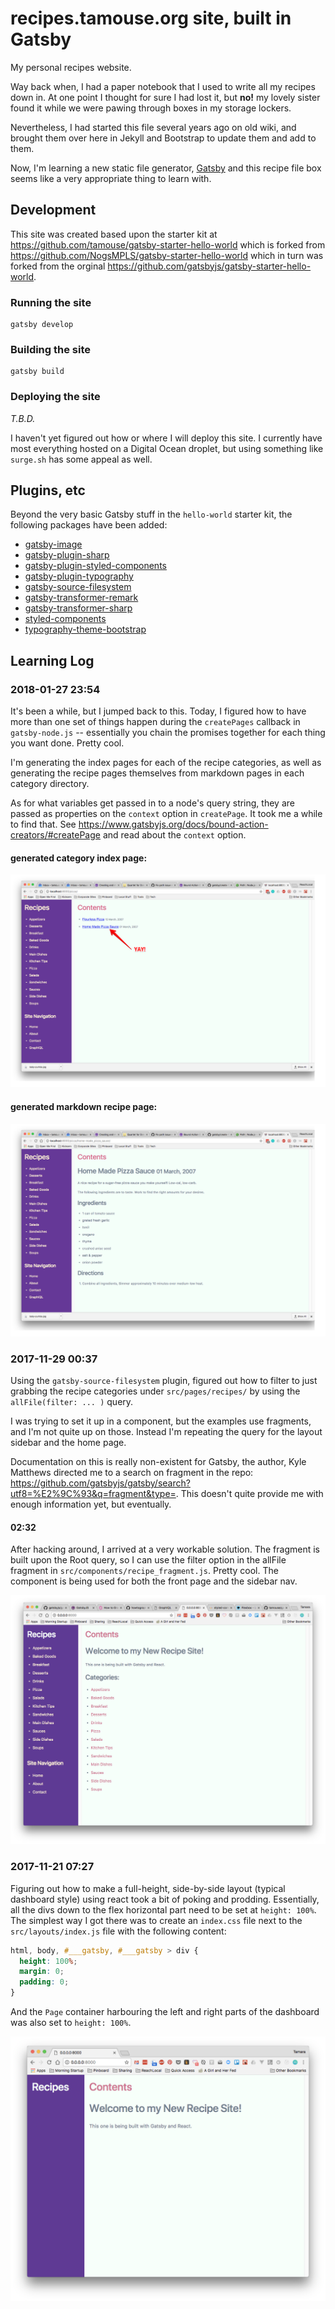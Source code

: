# recipes.tamouse.org site, built in Gatsby

My personal recipes website.

Way back when, I had a paper notebook that I used to write all my
recipes down in. At one point I thought for sure I had lost it, but
**no!** my lovely sister found it while we were pawing through boxes
in my storage lockers.

Nevertheless, I had started this file several years ago on old wiki,
and brought them over here in Jekyll and Bootstrap to update them and
add to them.

Now, I'm learning a new static file generator,
[Gatsby](https://www.gatsbyjs.org/) and this recipe file box seems
like a very appropriate thing to learn with.

## Development

This site was created based upon the starter kit at
<https://github.com/tamouse/gatsby-starter-hello-world>
which is forked from
<https://github.com/NogsMPLS/gatsby-starter-hello-world>
which in turn was forked from the orginal
<https://github.com/gatsbyjs/gatsby-starter-hello-world>.

### Running the site

    gatsby develop

### Building the site

    gatsby build

### Deploying the site

*T.B.D.*

I haven't yet figured out how or where I will deploy this site. I
currently have most everything hosted on a Digital Ocean droplet, but
using something like `surge.sh` has some appeal as well.

## Plugins, etc

Beyond the very basic Gatsby stuff in the `hello-world` starter kit,
the following packages have been added:

* [gatsby-image](https://github.com/gatsbyjs/gatsby/tree/master/packages/gatsby-image)
* [gatsby-plugin-sharp](https://www.gatsbyjs.org/packages/gatsby-plugin-sharp/)
* [gatsby-plugin-styled-components](https://github.com/gatsbyjs/gatsby/tree/master/packages/gatsby-plugin-styled-components)
* [gatsby-plugin-typography](https://github.com/gatsbyjs/gatsby/tree/master/packages/gatsby-plugin-typography)
* [gatsby-source-filesystem](https://github.com/gatsbyjs/gatsby/tree/master/packages/gatsby-source-filesystem)
* [gatsby-transformer-remark](https://github.com/gatsbyjs/gatsby/tree/master/packages/gatsby-transformer-remark)
* [gatsby-transformer-sharp](https://github.com/gatsbyjs/gatsby/tree/master/packages/gatsby-transformer-sharp)
* [styled-components](https://github.com/styled-components/styled-components)
* [typography-theme-bootstrap](https://github.com/KyleAMathews/typography.js/tree/master/packages/typography-theme-bootstrap)


## Learning Log

### 2018-01-27 23:54

It's been a while, but I jumped back to this. Today, I figured how to have more
than one set of things happen during the `createPages` callback in `gatsby-node.js` -- 
essentially you chain the promises together for each thing you want done. Pretty cool.

I'm generating the index pages for each of the recipe categories, as well as generating
the recipe pages themselves from markdown pages in each category directory.

As for what variables get passed in to a node's query string, they are passed
as properties on the `context` option in `createPage`. It took me a while to find that.
See <https://www.gatsbyjs.org/docs/bound-action-creators/#createPage> and read about
the `context` option.


#### generated category index page:
![generated category index page](assets/showing-pizza-recipe-on-generated-category-index.jpg)

#### generated markdown recipe page:
![generated markdown recipe page](assets/formatted-markdown-recipe.jpg)
### 2017-11-29 00:37

Using the `gatsby-source-filesystem` plugin, figured out how to filter to just grabbing the recipe categories
under `src/pages/recipes/` by using the `allFile(filter: ... )` query.

I was trying to set it up in a component, but the examples use fragments, and I'm not quite up on those.
Instead I'm repeating the query for the layout sidebar and the home page.

Documentation on this is really non-existent for Gatsby, the author, Kyle Matthews directed me to a search on fragment
in the repo: <https://github.com/gatsbyjs/gatsby/search?utf8=%E2%9C%93&q=fragment&type=>. This doesn't quite provide
me with enough information yet, but eventually.

#### 02:32

After hacking around, I arrived at a very workable solution. The fragment is built upon the Root query, so I can
use the filter option in the allFile fragment in `src/components/recipe_fragment.js`. Pretty cool. The component is being
used for both the front page and the sidebar nav.

![screenshot using recipe category fragment](assets/after-using-recipe-categories-fragment.jpg)

### 2017-11-21 07:27

Figuring out how to make a full-height, side-by-side layout (typical
dashboard style) using react took a bit of poking and
prodding. Essentially, all the divs down to the flex horizontal part
need to be set at `height: 100%`. The simplest way I got there was
to create an `index.css` file next to the `src/layouts/index.js`
file with the following content:

```css
html, body, #___gatsby, #___gatsby > div {
  height: 100%;
  margin: 0;
  padding: 0;
}
```

And the `Page` container harbouring the left and right parts of the
dashboard was also set to `height: 100%`.

![screenshot](assets/full-height-dashboard-flexbox-layout.png "Screenshot of the desired layout")
